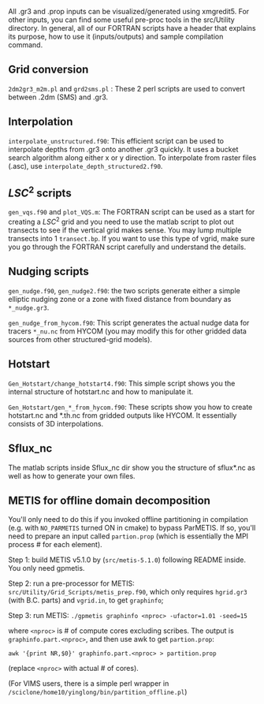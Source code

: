 All .gr3 and .prop inputs can be visualized/generated using xmgredit5. For other inputs, you can find some useful pre-proc tools in the src/Utility directory. In general, all of our FORTRAN scripts have a header that explains its purpose, how to use it (inputs/outputs) and sample compilation command.

## Grid conversion
`2dm2gr3_m2m.pl` and `grd2sms.pl` : These 2 perl scripts are used to convert between .2dm (SMS) and .gr3.

## Interpolation
`interpolate_unstructured.f90`: This efficient script can be used to interpolate depths from .gr3 onto another 
.gr3 quickly. It uses a bucket search algorithm along either x or y direction. 
 To interpolate from raster files (.asc), use `interpolate_depth_structured2.f90`.

## $LSC^2$ scripts
`gen_vqs.f90` and `plot_VQS.m`: The FORTRAN script can be used as a start for creating a $LSC^2$ grid and you need to use the matlab script to plot out transects to see if the vertical grid makes sense. You may lump multiple transects into 1 `transect.bp`. If you want to use this type of vgrid, make sure you go through the FORTRAN script carefully and understand the details.

## Nudging scripts
`gen_nudge.f90`, `gen_nudge2.f90`: the two scripts generate either a simple elliptic nudging zone or a zone with fixed distance from boundary as `*_nudge.gr3`. 

`gen_nudge_from_hycom.f90`: This
script generates the actual nudge data for tracers `*_nu.nc` from HYCOM (you may modify this 
for other gridded data sources from other structured-grid models).

## Hotstart
`Gen_Hotstart/change_hotstart4.f90`: This simple script shows you the internal structure of hotstart.nc and how to manipulate it.

`Gen_Hotstart/gen_*_from_hycom.f90`: These scripts show you how to create hotstart.nc and *.th.nc from gridded outputs 
 like HYCOM. It essentially consists of 3D interpolations.

## Sflux_nc
The matlab scripts inside Sflux_nc dir show you the structure of sflux\*.nc as well as how to generate your own files.

## METIS for offline domain decomposition
You'll only need to do this if you invoked offline partitioning in compilation (e.g. with `NO_PARMETIS` turned ON in cmake)
 to bypass ParMETIS.
If so, you'll need to prepare an input called `partion.prop` (which is essentially the MPI process # for each element).

Step 1: build METIS v5.1.0 by (`src/metis-5.1.0`) following README inside. You only need gpmetis. 

Step 2: run a pre-processor for METIS: `src/Utility/Grid_Scripts/metis_prep.f90`, which only requires `hgrid.gr3` 
   (with B.C. parts) and `vgrid.in`, to get `graphinfo`;

Step 3: run METIS: `./gpmetis graphinfo <nproc> -ufactor=1.01 -seed=15` 

 where `<nproc>` is # of 
   compute cores excluding scribes. The output is `graphinfo.part.<nproc>`, and then use awk to get `partion.prop`:


   `awk '{print NR,$0}' graphinfo.part.<nproc> > partition.prop`


   (replace `<nproc>` with actual # of cores).

(For VIMS users, there is a simple perl wrapper in `/sciclone/home10/yinglong/bin/partition_offline.pl`)

